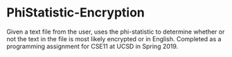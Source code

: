 # PhiStatistic-Encryption
Given a text file from the user, uses the phi-statistic to determine whether or not the text in the file is most likely encrypted or in English.
Completed as a programming assignment for CSE11 at UCSD in Spring 2019.
